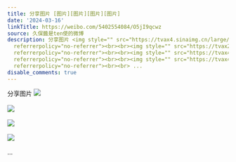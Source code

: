 ```yaml
---
title: 分享图片 [图片][图片][图片][图片]
date: '2024-03-16'
linkTitle: https://weibo.com/5402554084/O5jI9qcwz
source: 久保醬是ten使的微博
description: 分享图片 <img style="" src="https://tvax4.sinaimg.cn/large/005TCz76gy1hnt6rqnxuoj30u00u00xq.jpg"
  referrerpolicy="no-referrer"><br><br><img style="" src="https://tvax2.sinaimg.cn/large/005TCz76gy1hnt6rvw5i2j30q80htn05.jpg"
  referrerpolicy="no-referrer"><br><br><img style="" src="https://tvax4.sinaimg.cn/large/005TCz76gy1hnt6s2c5u5j30q80hn41d.jpg"
  referrerpolicy="no-referrer"><br><br><img style="" src="https://tvax4.sinaimg.cn/large/005TCz76gy1hnt6s901o4j30q80hzq67.jpg"
  referrerpolicy="no-referrer"><br><br> ...
disable_comments: true
---
```

分享图片 <img style="" src="https://tvax4.sinaimg.cn/large/005TCz76gy1hnt6rqnxuoj30u00u00xq.jpg" referrerpolicy="no-referrer"><br><br><img style="" src="https://tvax2.sinaimg.cn/large/005TCz76gy1hnt6rvw5i2j30q80htn05.jpg" referrerpolicy="no-referrer"><br><br><img style="" src="https://tvax4.sinaimg.cn/large/005TCz76gy1hnt6s2c5u5j30q80hn41d.jpg" referrerpolicy="no-referrer"><br><br><img style="" src="https://tvax4.sinaimg.cn/large/005TCz76gy1hnt6s901o4j30q80hzq67.jpg" referrerpolicy="no-referrer"><br><br> ...